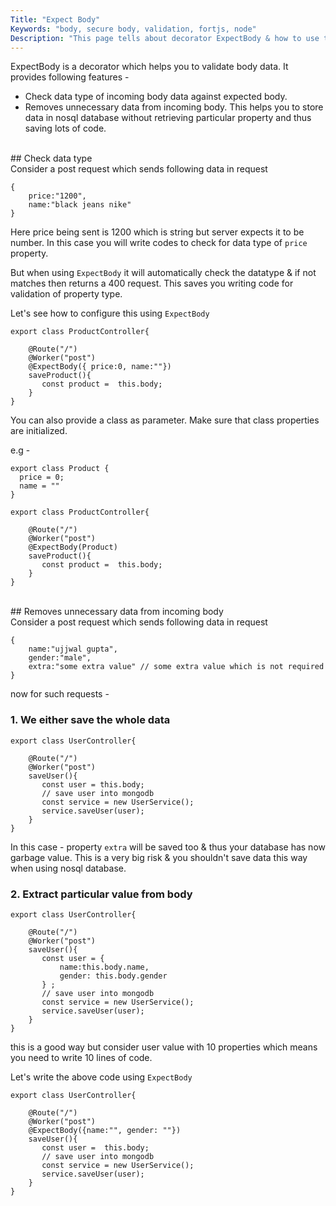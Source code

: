 ```yaml
---
Title: "Expect Body"
Keywords: "body, secure body, validation, fortjs, node"
Description: "This page tells about decorator ExpectBody & how to use this."
---
```


ExpectBody is a decorator which helps you to validate body data. It provides following features -

* Check data type of incoming body data against expected body.
* Removes unnecessary data from incoming body. This helps you to store data in nosql database without retrieving particular property and thus saving lots of code.

<br/>
## Check data type
<br/>
Consider a post request which sends following data in request 

```
{
    price:"1200",
    name:"black jeans nike"
}
```

Here price being sent is 1200 which is string but server expects it to be number. In this case you will write codes to check for data type of `price` property. 

But when using `ExpectBody` it will automatically check the datatype & if not matches then returns a 400 request. This saves you writing code for validation of property type.

Let's see how to configure this using `ExpectBody`

```
export class ProductController{

    @Route("/")
    @Worker("post")
    @ExpectBody({ price:0, name:""})
    saveProduct(){
       const product =  this.body;
    }
}
```

You can also provide a class as parameter. Make sure that class properties are initialized.

e.g - 

```
export class Product {
  price = 0;
  name = ""
}

export class ProductController{

    @Route("/")
    @Worker("post")
    @ExpectBody(Product)
    saveProduct(){
       const product =  this.body;
    }
}
```
<br/>
## Removes unnecessary data from incoming body
<br/>
Consider a post request which sends following data in request 

```
{
    name:"ujjwal gupta",
    gender:"male",
    extra:"some extra value" // some extra value which is not required
}
```

now for such requests -

### 1. We either save the whole data

```
export class UserController{

    @Route("/")
    @Worker("post")
    saveUser(){
       const user = this.body;
       // save user into mongodb
       const service = new UserService();
       service.saveUser(user);
    }
}
```

In this case - property `extra` will be saved too & thus your database has now garbage value. This is a very big risk & you shouldn't save data this way when using nosql database.

### 2. Extract particular value from body

```
export class UserController{

    @Route("/")
    @Worker("post")
    saveUser(){
       const user = {
           name:this.body.name,
           gender: this.body.gender
       } ;
       // save user into mongodb
       const service = new UserService();
       service.saveUser(user);
    }
}
```

this is a good way but consider user value with 10 properties which means you need to write 10 lines of code.

Let's write the above code using `ExpectBody`

```
export class UserController{

    @Route("/")
    @Worker("post")
    @ExpectBody({name:"", gender: ""})
    saveUser(){
       const user =  this.body;
       // save user into mongodb
       const service = new UserService();
       service.saveUser(user);
    }
}
```
